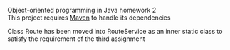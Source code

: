 Object-oriented programming in Java homework 2  
This project requires [Maven](https://maven.apache.org) to handle its dependencies   
  
Class Route has been moved into RouteService as an inner static class to satisfy the requirement of the third assignment